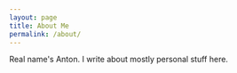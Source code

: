 ```yaml
---
layout: page
title: About Me
permalink: /about/
---
```


Real name's Anton. I write about mostly personal stuff here.
